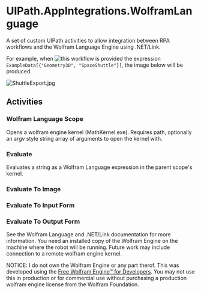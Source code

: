 # UIPath.AppIntegrations.WolframLanguage

A set of custom UIPath activities to allow integration between RPA workflows and the Wolfram Language Engine using .NET/Link.

For example, when ![this workflow](https://github.com/JosephIaquinto/UIPath.AppIntegrations.WolframLanguage/blob/master/Examples/ShuttleFlow.png) is provided the expression ```ExampleData[{"Geometry3D", "SpaceShuttle"}]```, the image below will be produced.

![ShuttleExport.jpg](https://github.com/JosephIaquinto/UIPath.AppIntegrations.WolframLanguage/blob/master/Examples/ShuttleExport.jpg)

## Activities

### Wolfram Language Scope

Opens a wolfram engine kernel (MathKernel.exe). Requires path, optionally an argv style string array of arguments to open the kernel with.

### Evaluate <T>

Evaluates a string as a Wolfram Language expression in the parent scope's kernel.

### Evaluate To Image

### Evaluate To Input Form

### Evaluate To Output Form

See the Wolfram Language and .NET/Link documentation for more information. You need an installed copy of the Wolfram Engine on the machine where the robot will be running. Future work may include connection to a remote wolfram engine kernel.

NOTICE: I do not own the Wolfram Engine or any part therof. This was developed using the [Free Wolfram Engine™ for Developers](https://www.wolfram.com/legal/terms/wolfram-engine.html). You may not use this in production or for commercial use without purchasing a production wolfram engine license from the Wolfram Foundation.
